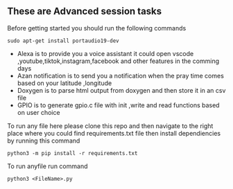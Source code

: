 ## These are Advanced session tasks

Before getting started you should run the following commands

```
sudo apt-get install portaudio19-dev
```

- Alexa is to provide you a voice assistant it could open vscode ,youtube,tiktok,instagram,facebook and other features in the comming days
- Azan notification is to send you a notification when the pray time comes based on your latitude ,longitude
- Doxygen is to parse html output from doxygen and then store it in an csv file
- GPIO is to generate gpio.c file with init ,write and read functions based on user choice


To run any file here please clone this repo and then navigate to the right place where you could find requirements.txt file 
then install dependiencies by running this command 

```
python3 -m pip install -r requirements.txt
```


To run anyfile run command 

```
python3 <FileName>.py
```

